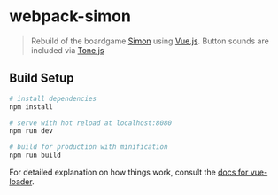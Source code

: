 # webpack-simon

> Rebuild of the boardgame [Simon](https://en.wikipedia.org/wiki/Simon_(game)) using [Vue.js](http://vuejs.org/). Button sounds are included via [Tone.js](https://github.com/Tonejs/Tone.js)

## Build Setup

``` bash
# install dependencies
npm install

# serve with hot reload at localhost:8080
npm run dev

# build for production with minification
npm run build
```

For detailed explanation on how things work, consult the [docs for vue-loader](http://vuejs.github.io/vue-loader).
